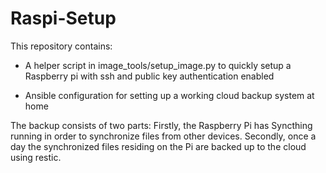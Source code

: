 # Raspi-Setup

This repository contains:

- A helper script in image_tools/setup_image.py to quickly setup a Raspberry pi with ssh and public key authentication enabled

- Ansible configuration for setting up a working cloud backup system at home

The backup consists of two parts: Firstly, the Raspberry Pi has Syncthing running in order to synchronize files from other devices.
Secondly, once a day the synchronized files residing on the Pi are backed up to the cloud using restic.

